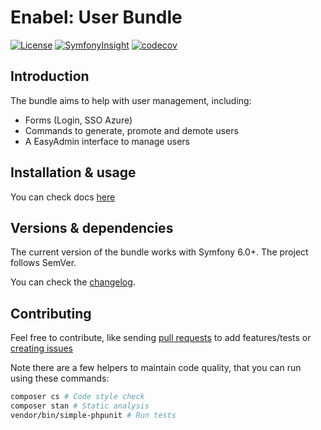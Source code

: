 # Enabel: User Bundle

[![License](https://img.shields.io/badge/license-MIT-red.svg?style=flat-square)](LICENSE)
[![SymfonyInsight](https://insight.symfony.com/projects/b4f74722-7cc0-471c-919b-605447c4fb6f/mini.svg)](https://insight.symfony.com/projects/b4f74722-7cc0-471c-919b-605447c4fb6f)
[![codecov](https://codecov.io/gh/Enabel/user-bundle/graph/badge.svg?token=cKRnx9kvSx)](https://codecov.io/gh/Enabel/user-bundle)

## Introduction

The bundle aims to help with user management, including:

- Forms (Login, SSO Azure)
- Commands to generate, promote and demote users
- A EasyAdmin interface to manage users

## Installation & usage

You can check docs [here](docs/index.md)

## Versions & dependencies

The current version of the bundle works with Symfony 6.0+.
The project follows SemVer.

You can check the [changelog](CHANGELOG.md).

## Contributing

Feel free to contribute, like sending [pull requests](https://github.com/enabel/user-bundle/pulls) to add features/tests
or [creating issues](https://github.com/enabel/user-bundle/issues)

Note there are a few helpers to maintain code quality, that you can run using these commands:

```bash
composer cs # Code style check
composer stan # Static analysis
vendor/bin/simple-phpunit # Run tests
```

